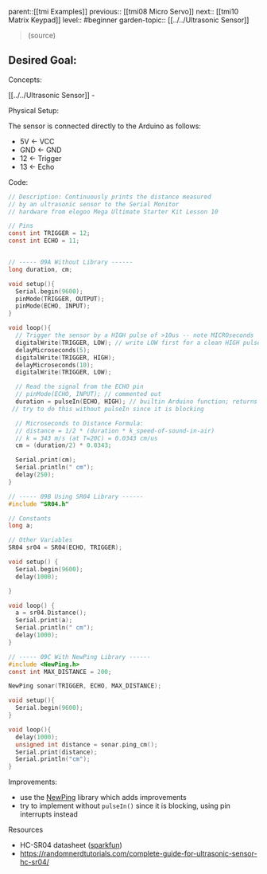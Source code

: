 parent::[[tmi Examples]]
previous:: [[tmi08 Micro Servo]]
next:: [[tmi10 Matrix Keypad]]
level:: #beginner
garden-topic:: [[../../Ultrasonic Sensor]]

>  (source)

Desired Goal:
- 

Concepts:

[[../../Ultrasonic Sensor]] -

Physical Setup:

The sensor is connected directly to the Arduino as follows:
- 5V <- VCC
- GND <- GND
- 12 <- Trigger
- 13 <- Echo

Code:

``` c
// Description: Continuously prints the distance measured 
// by an ultrasonic sensor to the Serial Monitor
// hardware from elegoo Mega Ultimate Starter Kit Lesson 10

// Pins
const int TRIGGER = 12;
const int ECHO = 11;


// ----- 09A Without Library ------
long duration, cm;

void setup(){
  Serial.begin(9600);
  pinMode(TRIGGER, OUTPUT);
  pinMode(ECHO, INPUT);
}

void loop(){
  // Trigger the sensor by a HIGH pulse of >10us -- note MICROseconds
  digitalWrite(TRIGGER, LOW); // write LOW first for a clean HIGH pulse
  delayMicroseconds(5);
  digitalWrite(TRIGGER, HIGH);
  delayMicroseconds(10);
  digitalWrite(TRIGGER, LOW); 

  // Read the signal from the ECHO pin
  // pinMode(ECHO, INPUT); // commented out 
  duration = pulseIn(ECHO, HIGH); // builtin Arduino function; returns microseconds
 // try to do this without pulseIn since it is blocking

  // Microseconds to Distance Formula:
  // distance = 1/2 * (duration * k_speed-of-sound-in-air)
  // k = 343 m/s (at T=20C) = 0.0343 cm/us
  cm = (duration/2) * 0.0343;

  Serial.print(cm);
  Serial.println(" cm");
  delay(250);
}

// ----- 09B Using SR04 Library ------
#include "SR04.h"

// Constants
long a;

// Other Variables
SR04 sr04 = SR04(ECHO, TRIGGER);

void setup() {
  Serial.begin(9600);
  delay(1000);

}

void loop() {
  a = sr04.Distance();
  Serial.print(a);
  Serial.println(" cm");
  delay(1000);
}

// ----- 09C With NewPing Library ------
#include <NewPing.h>
const int MAX_DISTANCE = 200;

NewPing sonar(TRIGGER, ECHO, MAX_DISTANCE);

void setup(){
  Serial.begin(9600);
}

void loop(){
  delay(1000);
  unsigned int distance = sonar.ping_cm();
  Serial.print(distance);
  Serial.println("cm");
}

```

Improvements:
- use the [NewPing](https://www.arduino.cc/reference/en/libraries/newping/) library which adds improvements
- try to implement without `pulseIn()` since it is blocking, using pin interrupts instead

Resources
- HC-SR04 datasheet ([sparkfun](https://cdn.sparkfun.com/datasheets/Sensors/Proximity/HCSR04.pdf))
- https://randomnerdtutorials.com/complete-guide-for-ultrasonic-sensor-hc-sr04/